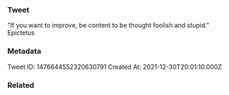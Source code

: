### Tweet
"If you want to improve, be content to be thought foolish and stupid." Epictetus

### Metadata
Tweet ID: 1476644552320630791
Created At: 2021-12-30T20:01:10.000Z

### Related

